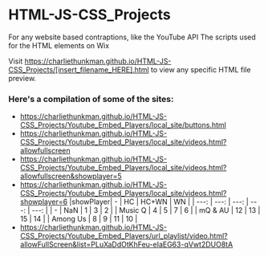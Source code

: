 # HTML-JS-CSS_Projects
For any website based contraptions, like the YouTube API
The scripts used for the HTML elements on Wix

Visit https://charliethunkman.github.io/HTML-JS-CSS_Projects/[insert_filename_HERE].html to view any specific HTML file preview.

### Here's a compilation of some of the sites:
* https://charliethunkman.github.io/HTML-JS-CSS_Projects/Youtube_Embed_Players/local_site/buttons.html
* https://charliethunkman.github.io/HTML-JS-CSS_Projects/Youtube_Embed_Players/local_site/videos.html?allowfullscreen
* https://charliethunkman.github.io/HTML-JS-CSS_Projects/Youtube_Embed_Players/local_site/videos.html?allowfullscreen&showplayer=5
* https://charliethunkman.github.io/HTML-JS-CSS_Projects/Youtube_Embed_Players/local_site/videos.html?showplayer=6
  |showPlayer|  - 	| HC 	| HC+WN | WN 	|
  | ---: 	 | ---:	| ---: 	| ---: 	| ---: 	|
  | 	-	 | NaN	| 1 	| 3 	| 2 	|
  | Music Q  | 4 	| 5 	| 7 	| 6		|
  | mQ & AU  | 12 	| 13 	| 15	| 14	|
  | Among Us | 8  	| 9 	| 11	| 10	|
* https://charliethunkman.github.io/HTML-JS-CSS_Projects/Youtube_Embed_Players/url_playlist/video.html?allowFullScreen&list=PLuXaDdOtKhFeu-eIaEG63-qVwt2DUO8tA
